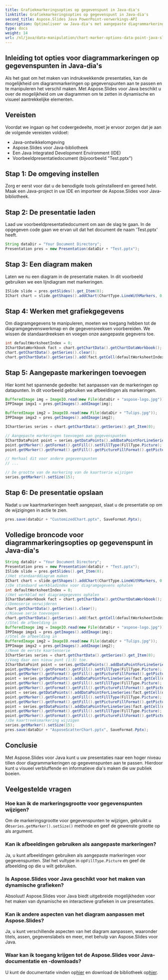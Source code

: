 ```yaml
---
title: Grafiekmarkeringsopties op gegevenspunt in Java-dia's
linktitle: Grafiekmarkeringsopties op gegevenspunt in Java-dia's
second_title: Aspose.Slides Java PowerPoint-verwerkings-API
description: Optimaliseer uw Java-dia's met aangepaste diagrammarkeringsopties. Leer hoe u datapunten visueel kunt verbeteren met Aspose.Slides voor Java. Ontdek stapsgewijze begeleiding en veelgestelde vragen.
type: docs
weight: 14
url: /nl/java/data-manipulation/chart-marker-options-data-point-java-slides/
---
```


## Inleiding tot opties voor diagrammarkeringen op gegevenspunten in Java-dia's

Als het gaat om het maken van indrukwekkende presentaties, kan de mogelijkheid om diagrammarkeringen op gegevenspunten aan te passen en te manipuleren het verschil maken. Met Aspose.Slides voor Java beschikt u over de mogelijkheid om uw diagrammen om te zetten in dynamische en visueel aantrekkelijke elementen.

## Vereisten

Voordat we ingaan op het codeergedeelte, moet je ervoor zorgen dat je aan de volgende vereisten voldoet:

- Java-ontwikkelomgeving
- Aspose.Slides voor Java-bibliotheek
- Een Java Integrated Development Environment (IDE)
- Voorbeeldpresentatiedocument (bijvoorbeeld "Test.pptx")

## Stap 1: De omgeving instellen

Zorg er eerst voor dat u de benodigde tools geïnstalleerd en gereed hebt. Maak een Java-project in uw IDE en importeer de Aspose.Slides voor Java-bibliotheek.

## Stap 2: De presentatie laden

Laad uw voorbeeldpresentatiedocument om aan de slag te gaan. In de opgegeven code gaan we ervan uit dat het document de naam 'Test.pptx' heeft.

```java
String dataDir = "Your Document Directory";
Presentation pres = new Presentation(dataDir + "Test.pptx");
```

## Stap 3: Een diagram maken

Laten we nu een diagram in de presentatie maken. In dit voorbeeld gebruiken we een lijndiagram met markeringen.

```java
ISlide slide = pres.getSlides().get_Item(0);
IChart chart = slide.getShapes().addChart(ChartType.LineWithMarkers, 0, 0, 400, 400);
```

## Stap 4: Werken met grafiekgegevens

Om diagramgegevens te manipuleren, moeten we toegang hebben tot de diagramgegevenswerkmap en de gegevensreeksen voorbereiden. We wissen de standaardreeksen en voegen onze aangepaste gegevens toe.

```java
int defaultWorksheetIndex = 0;
IChartDataWorkbook fact = chart.getChartData().getChartDataWorkbook();
chart.getChartData().getSeries().clear();
chart.getChartData().getSeries().add(fact.getCell(defaultWorksheetIndex, 1, 1, "Series 1"), chart.getType());
```

## Stap 5: Aangepaste markeringen toevoegen

Hier komt het spannende gedeelte: het aanpassen van de markeringen op datapunten. In dit voorbeeld gebruiken we afbeeldingen als markeringen.

```java
BufferedImage img = ImageIO.read(new File(dataDir + "aspose-logo.jpg"));
IPPImage imgx1 = pres.getImages().addImage(img);

BufferedImage img2 = ImageIO.read(new File(dataDir + "Tulips.jpg"));
IPPImage imgx2 = pres.getImages().addImage(img2);

IChartSeries series = chart.getChartData().getSeries().get_Item(0);

// Aangepaste markeringen toevoegen aan gegevenspunten
IChartDataPoint point = series.getDataPoints().addDataPointForLineSeries(fact.getCell(defaultWorksheetIndex, 1, 1, (double) 4.5));
point.getMarker().getFormat().getFill().setFillType(FillType.Picture);
point.getMarker().getFormat().getFill().getPictureFillFormat().getPicture().setImage(imgx1);

// Herhaal dit voor andere gegevenspunten
// ...

// De grootte van de markering van de kaartserie wijzigen
series.getMarker().setSize(15);
```

## Stap 6: De presentatie opslaan

Nadat u uw kaartmarkeringen heeft aangepast, slaat u de presentatie op om de wijzigingen in actie te zien.

```java
pres.save(dataDir + "CustomizedChart.pptx", SaveFormat.Pptx);
```

## Volledige broncode voor diagrammarkeringsopties op gegevenspunt in Java-dia's

```java
String dataDir = "Your Document Directory";
Presentation pres = new Presentation(dataDir + "Test.pptx");
ISlide slide = pres.getSlides().get_Item(0);
//Het standaarddiagram maken
IChart chart = slide.getShapes().addChart(ChartType.LineWithMarkers, 0, 0, 400, 400);
//De standaard werkbladindex voor diagramgegevens ophalen
int defaultWorksheetIndex = 0;
//Het werkblad met diagramgegevens ophalen
IChartDataWorkbook fact = chart.getChartData().getChartDataWorkbook();
//Demoserie verwijderen
chart.getChartData().getSeries().clear();
//Nieuwe serie toevoegen
chart.getChartData().getSeries().add(fact.getCell(defaultWorksheetIndex, 1, 1, "Series 1"), chart.getType());
//Stel de afbeelding in
BufferedImage img = ImageIO.read(new File(dataDir + "aspose-logo.jpg"));
IPPImage imgx1 = pres.getImages().addImage(img);
//Stel de afbeelding in
BufferedImage img2 = ImageIO.read(new File(dataDir + "Tulips.jpg"));
IPPImage imgx2 = pres.getImages().addImage(img2);
//Neem de eerste kaartenserie
IChartSeries series = chart.getChartData().getSeries().get_Item(0);
//Voeg daar een nieuw punt (1:3) toe.
IChartDataPoint point = series.getDataPoints().addDataPointForLineSeries(fact.getCell(defaultWorksheetIndex, 1, 1, (double) 4.5));
point.getMarker().getFormat().getFill().setFillType(FillType.Picture);
point.getMarker().getFormat().getFill().getPictureFillFormat().getPicture().setImage(imgx1);
point = series.getDataPoints().addDataPointForLineSeries(fact.getCell(defaultWorksheetIndex, 2, 1, (double) 2.5));
point.getMarker().getFormat().getFill().setFillType(FillType.Picture);
point.getMarker().getFormat().getFill().getPictureFillFormat().getPicture().setImage(imgx2);
point = series.getDataPoints().addDataPointForLineSeries(fact.getCell(defaultWorksheetIndex, 3, 1, (double) 3.5));
point.getMarker().getFormat().getFill().setFillType(FillType.Picture);
point.getMarker().getFormat().getFill().getPictureFillFormat().getPicture().setImage(imgx1);
point = series.getDataPoints().addDataPointForLineSeries(fact.getCell(defaultWorksheetIndex, 4, 1, (double) 4.5));
point.getMarker().getFormat().getFill().setFillType(FillType.Picture);
point.getMarker().getFormat().getFill().getPictureFillFormat().getPicture().setImage(imgx2);
//De kaartreeksmarkering wijzigen
series.getMarker().setSize(15);
pres.save(dataDir + "AsposeScatterChart.pptx", SaveFormat.Pptx);
```

## Conclusie

Met Aspose.Slides voor Java kunt u uw presentaties naar een hoger niveau tillen door diagrammarkeringen op gegevenspunten aan te passen. Hierdoor kunt u visueel verbluffende en informatieve dia's maken die uw publiek boeien.

## Veelgestelde vragen

### Hoe kan ik de markeringsgrootte voor gegevenspunten wijzigen?

 Om de markeringsgrootte voor gegevenspunten te wijzigen, gebruikt u de`series.getMarker().setSize()` methode en geef de gewenste grootte op als argument.

### Kan ik afbeeldingen gebruiken als aangepaste markeringen?

 Ja, u kunt afbeeldingen gebruiken als aangepaste markeringen voor gegevenspunten. Stel het vultype in op`FillType.Picture` en geef de afbeelding op die u wilt gebruiken.

### Is Aspose.Slides voor Java geschikt voor het maken van dynamische grafieken?

Absoluut! Aspose.Slides voor Java biedt uitgebreide mogelijkheden voor het maken van dynamische en interactieve grafieken in uw presentaties.

### Kan ik andere aspecten van het diagram aanpassen met Aspose.Slides?

Ja, u kunt verschillende aspecten van het diagram aanpassen, waaronder titels, assen, gegevenslabels en meer, met behulp van Aspose.Slides voor Java.

### Waar kan ik toegang krijgen tot de Aspose.Slides voor Java-documentatie en -downloads?

 U kunt de documentatie vinden op[hier](https://reference.aspose.com/slides/java/) en download de bibliotheek op[hier](https://releases.aspose.com/slides/java/).